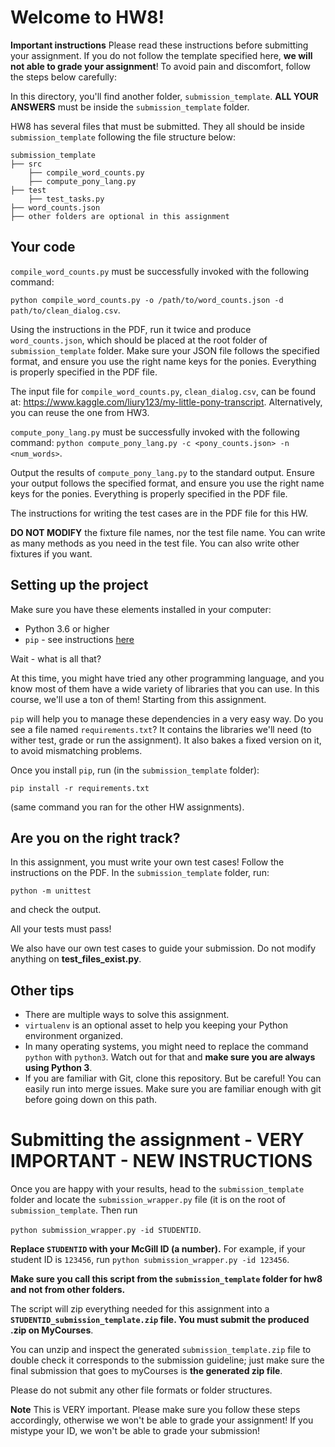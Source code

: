 # Welcome to HW8! 

**Important instructions** 
Please read these instructions before submitting your assignment. 
If you do not follow the template specified here, **we will not able to grade your assignment**! 
To avoid pain and discomfort, follow the steps below carefully:


In this directory, you'll find another folder, `submission_template`.
**ALL YOUR ANSWERS** must be inside the `submission_template` folder. 

HW8 has several files that must be submitted. They all should be inside `submission_template` following the file structure below:

```
submission_template
├── src
    ├── compile_word_counts.py
    ├── compute_pony_lang.py
├── test
    ├── test_tasks.py
├── word_counts.json
├── other folders are optional in this assignment
```


## Your code

`compile_word_counts.py` must be successfully invoked with the following command:

`python compile_word_counts.py -o /path/to/word_counts.json -d path/to/clean_dialog.csv`.

Using the instructions in the PDF, run it twice and produce `word_counts.json`, which should be placed at the root folder of `submission_template` folder.
Make sure your JSON file follows the specified format, and ensure you use the right name keys for the ponies. Everything is properly specified in the PDF file.

The input file for `compile_word_counts.py`, `clean_dialog.csv`, can be found at: https://www.kaggle.com/liury123/my-little-pony-transcript. Alternatively, you can reuse the one from HW3.


`compute_pony_lang.py` must be successfully invoked with the following command:
`python compute_pony_lang.py -c <pony_counts.json> -n <num_words>`.

Output the results of `compute_pony_lang.py` to the standard output. Ensure your output follows the specified format, and ensure you use the right name keys for the ponies. Everything is properly specified in the PDF file. 

The instructions for writing the test cases are in the PDF file for this HW.

**DO NOT MODIFY** the fixture file names, nor the test file name. You can write as many methods as you need in the test file. You can also write other fixtures if you want. 

## Setting up the project

Make sure you have these elements installed in your computer:

* Python 3.6 or higher
* `pip` - see instructions [here](https://packaging.python.org/tutorials/installing-packages/)

Wait - what is all that?

At this time, you might have tried any other programming language, and you know most of them have a wide variety of libraries that you can use. In this course, we'll use a ton of them! Starting from this assignment.

`pip` will help you to manage these dependencies in a very easy way. Do you see a file named `requirements.txt`? It contains the libraries we'll need (to wither test, grade or run the assignment). It also bakes a fixed version on it, to avoid mismatching problems.

Once you install `pip`, run (in the `submission_template` folder):

```
pip install -r requirements.txt
```

(same command you ran for the other HW assignments).


## Are you on the right track?

In this assignment, you must write your own test cases! Follow the instructions on the PDF. In the `submission_template` folder, run:

```
python -m unittest
```

and check the output.

All your tests must pass!

We also have our own test cases to guide your submission. Do not modify anything on **test_files_exist.py**. 

## Other tips

* There are multiple ways to solve this assignment.
* `virtualenv` is an optional asset to help you keeping your Python environment organized.
* In many operating systems, you might need to replace the command `python` with `python3`. Watch out for that and **make sure you are always using Python 3**.
* If you are familiar with Git, clone this repository. But be careful! You can easily run into merge issues. Make sure you are familiar enough with git before going down on this path.

# Submitting the assignment - VERY IMPORTANT - NEW INSTRUCTIONS


Once you are happy with your results, head to the `submission_template` folder and locate the `submission_wrapper.py` file (it is on the root of `submission_template`. Then run

`python submission_wrapper.py -id STUDENTID`.

**Replace `STUDENTID` with your McGill ID (a number).** For example, if your student ID is `123456`, run `python submission_wrapper.py -id 123456`.

**Make sure you call this script from the `submission_template` folder for hw8 and not from other folders.**

The script will zip everything needed for this assignment into a **`STUDENTID_submission_template.zip` file. You must submit the produced .zip on MyCourses**.


You can unzip and inspect the generated `submission_template.zip` file to double check it corresponds to the submission guideline; just make sure the final submission that goes to myCourses is **the generated zip file**.

Please do not submit any other file formats or folder structures.

**Note** This is VERY important. Please make sure you follow these steps accordingly, otherwise we won't be able to grade your assignment! If you mistype your ID, we won't be able to grade your submission!